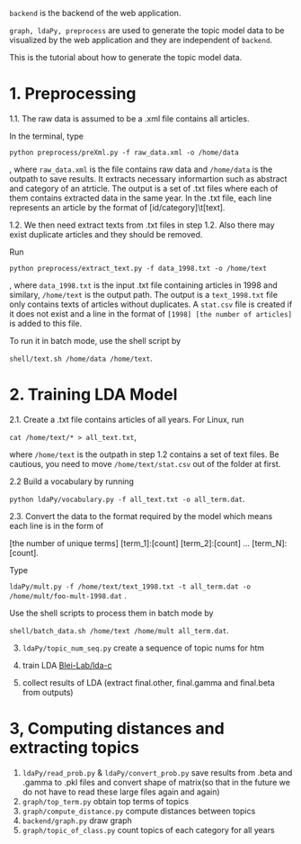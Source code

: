 `backend` is the backend of the web application.

`graph, ldaPy, preprocess` are used to generate the topic model data to be visualized by the web application and they are independent of `backend`.

This is the tutorial about how to generate the topic model data.

# 1. Preprocessing

  1.1. The raw data is assumed to be a .xml file contains all articles.

In the terminal, type 

`python preprocess/preXml.py -f raw_data.xml -o /home/data` 

, where `raw_data.xml` is the file contains raw data and  `/home/data` is the outpath to save results.
It extracts necessary informartion such as abstract and category of an atrticle.
The output is a set of .txt files where each of them contains extracted data in the same year.
In the .txt file, each line represents an article by the format of [id/category]\t[text].

  1.2. We then need extract texts from .txt files in step 1.2. Also there may exist duplicate articles and they should be removed. 

Run 

`python preprocess/extract_text.py -f data_1998.txt -o /home/text`

, where `data_1998.txt` is the input .txt file containing articles in 1998 and similary, `/home/text` is the output path.
The output is a `text_1998.txt` file only contains texts of articles without duplicates. 
A `stat.csv` file is created if it does not exist and a line in the format of `[1998] [the number of articles]` is added to this file.

To run it in batch mode, use the shell script by

`shell/text.sh /home/data /home/text`.

# 2. Training LDA Model

2.1. Create a .txt file contains articles of all years. For Linux, run

`cat /home/text/* > all_text.txt`,

where `/home/text` is the outpath in step 1.2 contains a set of text files.
Be cautious, you need to move `/home/text/stat.csv` out of the folder at first.


2.2 Build a vocabulary by running

`python ldaPy/vocabulary.py -f all_text.txt -o all_term.dat`. 

2.3. Convert the data to the format required by the model which means each line is in the form of 

[the number of unique terms] [term_1]:[count] [term_2]:[count] ...  [term_N]:[count].

Type

`ldaPy/mult.py -f /home/text/text_1998.txt -t all_term.dat -o /home/mult/foo-mult-1998.dat` .

Use the shell scripts to process them in batch mode by

`shell/batch_data.sh /home/text /home/mult all_term.dat`.

3. `ldaPy/topic_num_seq.py` create a sequence of topic nums for htm

4. train LDA [Blei-Lab/lda-c](https://github.com/Blei-Lab/lda-c)
5. collect results of LDA (extract final.other, final.gamma and final.beta from outputs)

# 3, Computing distances and extracting topics

1. `ldaPy/read_prob.py` & `ldaPy/convert_prob.py` save results from .beta and .gamma to .pkl files and convert shape of matrix(so that in the future we do not have to read these large files again and again)
2. `graph/top_term.py` obtain top terms of topics
3. `graph/compute_distance.py` compute distances between topics
4. `backend/graph.py` draw graph
5.  `graph/topic_of_class.py` count topics of each category for all years










